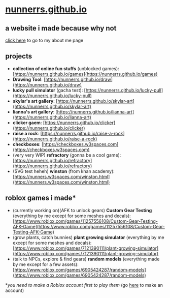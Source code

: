 # [nunnerrs.github.io](https://nunnerrs.github.io/index.html)
## a website i made because why not
[click here](https://nunnerrs.github.io/about) to go to my about me page

## projects
- **collection of online fun stuffs** (unblocked games): [https://nunnerrs.github.io/games](https://nunnerrs.github.io/games)
- **Drawing Tool**: [https://nunnerrs.github.io/draw](https://nunnerrs.github.io/draw)
- **lucky pull simulator** (gacha test): [https://nunnerrs.github.io/lucky-pull](https://nunnerrs.github.io/lucky-pull)
- **skylar's art gallery**: [https://nunnerrs.github.io/skylar-art](https://nunnerrs.github.io/skylar-art)
- **lianna's art gallery**: [https://nunnerrs.github.io/lianna-art](https://nunnerrs.github.io/lianna-art)
- **clicker gaem**: [https://nunnerrs.github.io/clicker](https://nunnerrs.github.io/clicker)
- **raise a rock**: [https://nunnerrs.github.io/raise-a-rock](https://nunnerrs.github.io/raise-a-rock)
- **checkboxes**: [https://checkboxes.w3spaces.com](https://checkboxes.w3spaces.com)
- (very very WIP) **refractory** (gonna be a cool game): [https://nunnerrs.github.io/refractory](https://nunnerrs.github.io/refractory)
- (SVG test heheh) **winston** (from khan academy): [https://nunners.w3spaces.com/winston.html](https://nunners.w3spaces.com/winston.html)

## roblox games i made*
- (currently working on)(AFK to unlock gears) **Custom Gear Testing** (everything by me except for some meshes and decals): [https://www.roblox.com/games/11257556108/Custom-Gear-Testing-AFK-Game](https://www.roblox.com/games/11257556108/Custom-Gear-Testing-AFK-Game)
- (grow plants, catch bunnies) **plant growing simulator** (everything by me except for some meshes and decals): [https://www.roblox.com/games/7121390111/plant-growing-simulator](https://www.roblox.com/games/7121390111/plant-growing-simulator)
- (talk to NPCs, explore & find gears) **random models** (everything made by me except for a few assets): [https://www.roblox.com/games/6905424287/random-models](https://www.roblox.com/games/6905424287/random-models)

**you need to make a Roblox account first to play them* (go [here](https://www.roblox.com/signup) to make an account)
